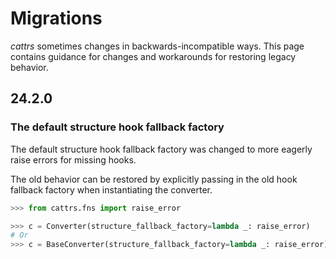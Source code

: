 # Migrations

_cattrs_ sometimes changes in backwards-incompatible ways.
This page contains guidance for changes and workarounds for restoring legacy behavior.

## 24.2.0

### The default structure hook fallback factory

The default structure hook fallback factory was changed to more eagerly raise errors for missing hooks.

The old behavior can be restored by explicitly passing in the old hook fallback factory when instantiating the converter.


```python
>>> from cattrs.fns import raise_error

>>> c = Converter(structure_fallback_factory=lambda _: raise_error)
# Or
>>> c = BaseConverter(structure_fallback_factory=lambda _: raise_error)
```
